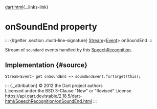 [dart:html](../../dart-html/dart-html-library){._links-link}

onSoundEnd property
===================

::: {#getter .section .multi-line-signature}
[Stream](../../dart-async/stream-class)\<[Event](../event-class)\>
onSoundEnd
:::

Stream of `soundend` events handled by this
[SpeechRecognition](../speechrecognition-class).

Implementation {#source}
--------------

``` {.language-dart data-language="dart"}
Stream<Event> get onSoundEnd => soundEndEvent.forTarget(this);
```

::: {._attribution}
© 2012 the Dart project authors\
Licensed under the BSD 3-Clause \"New\" or \"Revised\" License.\
<https://api.dart.dev/stable/2.18.5/dart-html/SpeechRecognition/onSoundEnd.html>
:::
